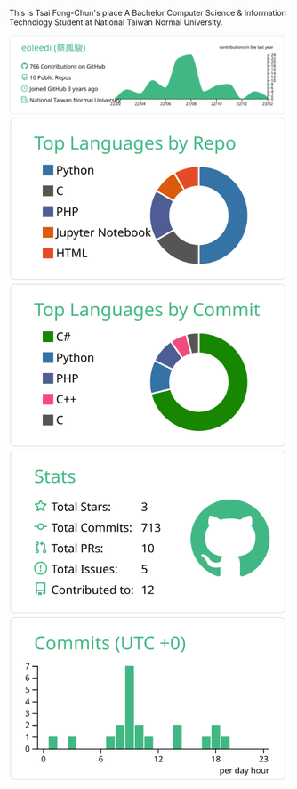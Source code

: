 This is Tsai Fong-Chun's place
A Bachelor Computer Science & Information Technology Student at National Taiwan Normal University.

[![](https://raw.githubusercontent.com/eoleedi/eoleedi/master/profile-summary-card-output/vue/0-profile-details.svg)](https://github.com/eoleedi/eoleedi)
[![](https://raw.githubusercontent.com/eoleedi/eoleedi/master/profile-summary-card-output/vue/1-repos-per-language.svg)](https://github.com/eoleedi/eoleedi) [![](https://raw.githubusercontent.com/eoleedi/eoleedi/master/profile-summary-card-output/vue/2-most-commit-language.svg)](https://github.com/eoleedi/eoleedi)
[![](https://raw.githubusercontent.com/eoleedi/eoleedi/master/profile-summary-card-output/vue/3-stats.svg)](https://github.com/eoleedi/eoleedi) [![](https://raw.githubusercontent.com/eoleedi/eoleedi/master/profile-summary-card-output/vue/4-productive-time.svg)](https://github.com/eoleedi/eoleedi)

